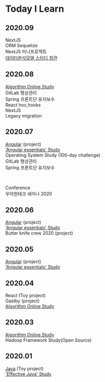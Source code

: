 # Today I Learn

## 2020.09

NextJS <br/>
ORM Sequelize <br/>
NextJS 미니프로젝트 <br/>
[데이터분석모델 스터디 참관](https://github.com/OHHAKO/TIL/blob/master/anaylyze/model_summary.md)

## 2020.08

[Algorithm Online Study](https://github.com/TheCopiens/algorithm-study) <br/>
GitLab 형상관리 <br/>
Spring 프론트단 유지보수 <br/>
React hoc,hooks <br/>
NextJS <br/>
Legacy migration

## 2020.07

[Angular](https://github.com/subply) (project)<br/>
['Angular essentials' Study](https://github.com/subply/Angular-study) <br/>
Operating System Study (100-day challenge)<br/>
GitLab 형상관리 <br/>
Spring 프론트단 유지보수

<br/>

Conference <br/>
우아한테크 세미나 2020

## 2020.06

[Angular](https://github.com/subply) (project)<br/>
['Angular essentials' Study](https://github.com/subply/Angular-study) <br/>
Butter knife crew 2020 (project)

## 2020.05

[Angular](https://github.com/subply) (project)<br/>
['Angular essentials' Study](https://github.com/subply/Angular-study) <br/>

## 2020.04

React (Toy project)<br/>
Gastby (project)<br/>
[Algorithm Online Study](https://github.com/TheCopiens/algorithm-study)

## 2020.03

[Algorithm Online Study](https://github.com/TheCopiens/algorithm-study) <br/>
Hadoop Framework Study(Open Source)

## 2020.01

[Java](https://github.com/devilogu) (Toy project) <br/>
['Effective Java' Study](https://github.com/OHHAKO/effective-java-study)
